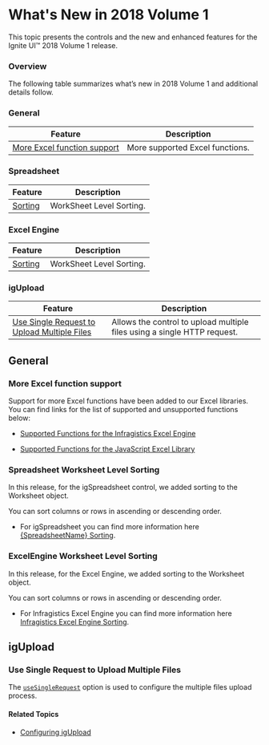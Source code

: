 ﻿<!--
|metadata|
{
    "fileName": "whats-new-in-2018-volume1",
    "controlName": [],
    "tags": []
}
|metadata|
-->

# What's New in 2018 Volume 1

This topic presents the controls and the new and enhanced features for the Ignite UI™ 2018 Volume 1 release.


### Overview

The following table summarizes what’s new in 2018 Volume 1 and additional details follow.

### General

Feature | Description
---|---
[More Excel function support](#excelFunctions)| More supported Excel functions.

### Spreadsheet
Feature | Description
---|---
[Sorting](#SpreadSheetSorting)| WorkSheet Level Sorting.

### Excel Engine
Feature | Description
---|---
[Sorting](#ExcelEngineSorting)| WorkSheet Level Sorting.


### igUpload

Feature | Description
---|---
[Use Single Request to Upload Multiple Files](#useSingleRequest)| Allows the control to upload multiple files using a single HTTP request.

## General

### <a id="excelFunctions"></a> More Excel function support
Support for more Excel functions have been added to our Excel libraries.  You can find links for the list of supported and unsupported functions below:

- [Supported Functions for the Infragistics Excel Engine](ExcelEngine-List-of-Supported-Built-in-Functions)

- [Supported Functions for the JavaScript Excel Library](JavaScript-Excel-Library-List-of-Supported-Built-in-Functions.html)

### <a id="SpreadSheetSorting"></a> Spreadsheet Worksheet Level Sorting

In this release, for the igSpreadsheet control, we added sorting to the Worksheet object. 

You can sort columns or rows in ascending or descending order.
* For igSpreadsheet you can find more information here [{SpreadsheetName} Sorting](igSpreadSheetSorting.html).


### <a id="ExcelEngineSorting"></a> ExcelEngine Worksheet Level Sorting

In this release, for the Excel Engine, we added sorting to the Worksheet object. 

You can sort columns or rows in ascending or descending order.
* For Infragistics Excel Engine you can find more information here [Infragistics Excel Engine Sorting](igExcelEngineSorting.html).

## igUpload

### <a id="useSingleRequest"></a> Use Single Request to Upload Multiple Files

The [`useSingleRequest`](%%jQueryApiUrl%%/ui.igupload#options:useSingleRequest) option is used to configure the multiple files upload process.

#### Related Topics
-   [Configuring igUpload](igupload-configuring-igupload.html)